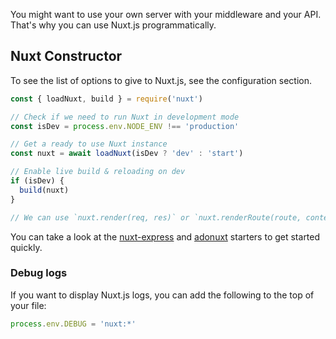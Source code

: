 You might want to use your own server with your middleware and your API. That's why you can use Nuxt.js programmatically.

## Nuxt Constructor

To see the list of options to give to Nuxt.js, see the configuration section.

```js
const { loadNuxt, build } = require('nuxt')

// Check if we need to run Nuxt in development mode
const isDev = process.env.NODE_ENV !== 'production'

// Get a ready to use Nuxt instance
const nuxt = await loadNuxt(isDev ? 'dev' : 'start')

// Enable live build & reloading on dev
if (isDev) {
  build(nuxt)
}

// We can use `nuxt.render(req, res)` or `nuxt.renderRoute(route, context)`
```

You can take a look at the [nuxt-express](https://github.com/nuxt/express) and [adonuxt](https://github.com/nuxt/adonuxt) starters to get started quickly.

### Debug logs

If you want to display Nuxt.js logs, you can add the following to the top of your file:

```js
process.env.DEBUG = 'nuxt:*'
```
